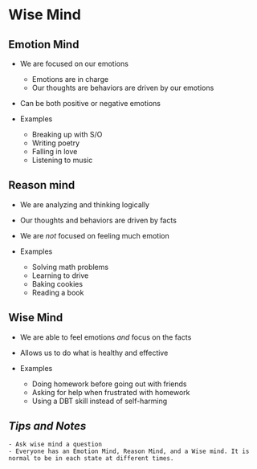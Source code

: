 # Wise Mind

## **Emotion Mind**

  - We are focused on our emotions
    - Emotions are in charge
    - Our thoughts are behaviors are driven by our emotions
    
  - Can be both positive or negative emotions
  
  - Examples
    - Breaking up with S/O
    - Writing poetry
    - Falling in love
    - Listening to music

## **Reason mind**

  - We are analyzing and thinking logically
  - Our thoughts and behaviors are driven by facts
  - We are _not_ focused on feeling much emotion
  
  - Examples
    - Solving math problems
    - Learning to drive
    - Baking cookies
    - Reading a book
    
## **Wise Mind**

  - We are able to feel emotions _and_ focus on the facts
  - Allows us to do what is healthy and effective
  
  - Examples
    - Doing homework before going out with friends
    - Asking for help when frustrated with homework
    - Using a DBT skill instead of self-harming
    
    
  ## *Tips and Notes*
    - Ask wise mind a question
    - Everyone has an Emotion Mind, Reason Mind, and a Wise mind. It is normal to be in each state at different times.
